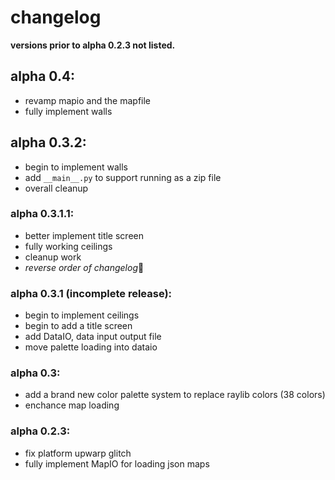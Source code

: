 # changelog

**versions prior to alpha 0.2.3 not listed.**

## alpha 0.4:
  * revamp mapio and the mapfile
  * fully implement walls
## alpha 0.3.2:
  * begin to implement walls
  * add `__main__.py` to support running as a zip file
  * overall cleanup

### alpha 0.3.1.1:
  * better implement title screen
  * fully working ceilings
  * cleanup work
  * *reverse order of changelog*🤪

### alpha 0.3.1 (incomplete release):
  * begin to implement ceilings
  * begin to add a title screen
  * add DataIO, data input output file
  * move palette loading into dataio

### alpha 0.3:
  * add a brand new color palette system to replace raylib colors (38 colors)
  * enchance map loading

### alpha 0.2.3:
  * fix platform upwarp glitch
  * fully implement MapIO for loading json maps